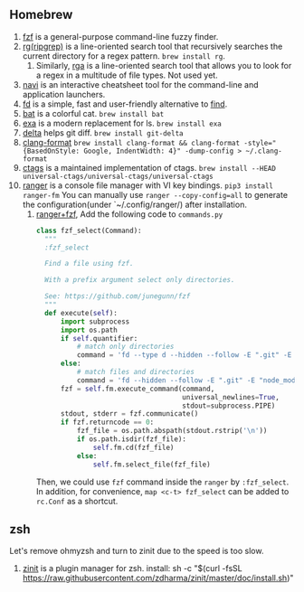 ## Homebrew

1. [fzf](https://github.com/junegunn/fzf) is a general-purpose command-line fuzzy finder.
1. [rg(ripgrep)](https://github.com/BurntSushi/ripgrep) is a line-oriented search tool that recursively searches the current directory for a regex pattern. `brew install rg`.
    1. Similarly, [rga](https://github.com/phiresky/ripgrep-all) is a line-oriented search tool that allows you to look for a regex in a multitude of file types. Not used yet.
1. [navi](https://github.com/denisidoro/navi) is an interactive cheatsheet tool for the command-line and application launchers.
1. [fd](https://github.com/sharkdp/fd) is a simple, fast and user-friendly alternative to [find](https://www.gnu.org/software/findutils/).
1. [bat](https://github.com/sharkdp/bat) is a colorful cat. `brew install bat`
1. [exa](https://github.com/ogham/exa) is a modern replacement for ls. `brew install exa`
1. [delta](https://github.com/dandavison/delta) helps git diff. `brew install git-delta`
1. [clang-format](https://formulae.brew.sh/formula/clang-format) `brew install clang-format && clang-format -style="{BasedOnStyle: Google, IndentWidth: 4}" -dump-config > ~/.clang-format`
1. [ctags](https://github.com/universal-ctags/ctags) is a maintained implementation of ctags. `brew install --HEAD universal-ctags/universal-ctags/universal-ctags`
1. [ranger](https://github.com/ranger/ranger) is a console file manager with VI key bindings. `pip3 install ranger-fm`
    You can manually use `ranger --copy-config=all` to generate the configuration(under `~/.config/ranger/) after installation.
    1. [ranger+fzf](https://github.com/ranger/ranger/wiki/Custom-Commands#fzf-integration), Add the following code to `commands.py`
        ```python
        class fzf_select(Command):
          """
          :fzf_select

          Find a file using fzf.

          With a prefix argument select only directories.

          See: https://github.com/junegunn/fzf
          """
          def execute(self):
              import subprocess
              import os.path
              if self.quantifier:
                  # match only directories
                  command = 'fd --type d --hidden --follow -E ".git" -E "node_modules" . | fzf +m'
              else:
                  # match files and directories
                  command = 'fd --hidden --follow -E ".git" -E "node_modules" . | fzf +m'
              fzf = self.fm.execute_command(command,
                                            universal_newlines=True,
                                            stdout=subprocess.PIPE)
              stdout, stderr = fzf.communicate()
              if fzf.returncode == 0:
                  fzf_file = os.path.abspath(stdout.rstrip('\n'))
                  if os.path.isdir(fzf_file):
                      self.fm.cd(fzf_file)
                  else:
                      self.fm.select_file(fzf_file)
        ```
        Then, we could use `fzf` command inside the `ranger` by `:fzf_select`. In addition, for convenience, `map <c-t> fzf_select` can be added to `rc.Conf` as a shortcut.

## zsh

Let's remove ohmyzsh and turn to zinit due to the speed is too slow.

1. [zinit](https://github.com/zdharma/zinit) is a plugin manager for zsh. install: sh -c "$(curl -fsSL https://raw.githubusercontent.com/zdharma/zinit/master/doc/install.sh)"
